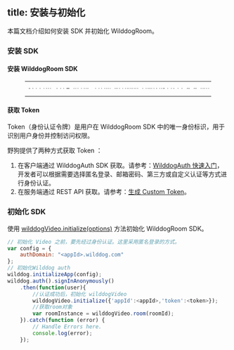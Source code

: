title: 安装与初始化
---

本篇文档介绍如何安装 SDK 并初始化 WilddogRoom。


### 安装 SDK
#### 安装 WilddogRoom SDK
<figure class="highlight html"><table style='line-height:0.1'><tbody><tr><td class="code"><pre><div class="line"><span class="tag">&lt;<span class="name">script</span> <span class="attr">src</span>=<span class="string">&quot;<span>ht</span>tps://cdn.wilddog.com/sdk/js/<span class="room_web_v">2.0.0.beta</span>/wilddog-video-room.js&quot;</span>&gt;</span><span class="undefined"></span><span class="tag">&lt;/<span class="name">script</span>&gt;</span></div></pre></td></tr></tbody></table></figure>

#### 获取 Token
Token（身份认证令牌）是用户在 WilddogRoom SDK 中的唯一身份标识，用于识别用户身份并控制访问权限。

野狗提供了两种方式获取 Token ：
1. 在客户端通过 WilddogAuth SDK 获取。请参考：[WilddogAuth 快速入门](/auth/Web/quickstart.html)，
开发者可以根据需要选择匿名登录、邮箱密码、第三方或自定义认证等方式进行身份认证。
2. 在服务端通过 REST API 获取。请参考：[生成 Custom Token](/auth/Server/server.html#生成-Custom-Token)。

### 初始化 SDK

使用 [wilddogVideo.initialize(options)](/conference/Web/api/wilddogVideoInitializer.html) 方法初始化 WilddogRoom SDK。

```javascript
// 初始化 Video 之前，要先经过身份认证。这里采用匿名登录的方式。
var config = {
    authDomain: "<appId>.wilddog.com"
};
// 初始化Wilddog auth
wilddog.initializeApp(config);
wilddog.auth().signInAnonymously()
    .then(function(user){
        //认证成功后，初始化 wilddogVideo
        wilddogVideo.initialize({'appId':<appId>,'token':<token>});
        //获取room对象
        var roomInstance = wilddogVideo.room(roomId);
    }).catch(function (error) {
        // Handle Errors here.
        console.log(error);
    });
```
```






  
